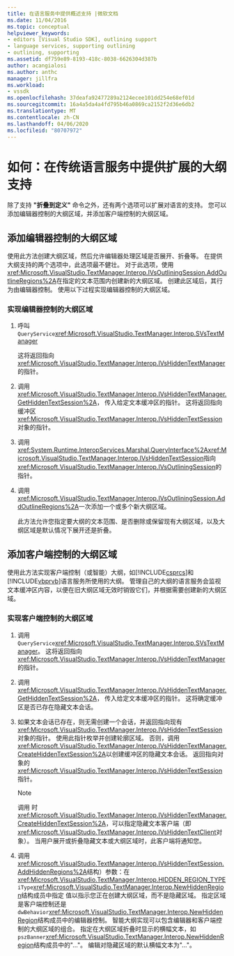 ```yaml
---
title: 在语言服务中提供概述支持 |微软文档
ms.date: 11/04/2016
ms.topic: conceptual
helpviewer_keywords:
- editors [Visual Studio SDK], outlining support
- language services, supporting outlining
- outlining, supporting
ms.assetid: df759e89-8193-418c-8038-6626304d387b
author: acangialosi
ms.author: anthc
manager: jillfra
ms.workload:
- vssdk
ms.openlocfilehash: 37deafa92477289a2124ecee101dd254e68ef01d
ms.sourcegitcommit: 16a4a5da4a4fd795b46a0869ca2152f2d36e6db2
ms.translationtype: MT
ms.contentlocale: zh-CN
ms.lasthandoff: 04/06/2020
ms.locfileid: "80707972"
---
```

# <a name="how-to-provide-expanded-outlining-support-in-a-legacy-language-service"></a>如何：在传统语言服务中提供扩展的大纲支持
除了支持 **"折叠到定义"** 命令之外，还有两个选项可以扩展对语言的支持。 您可以添加编辑器控制的大纲区域，并添加客户端控制的大纲区域。

## <a name="adding-editor-controlled-outline-regions"></a>添加编辑器控制的大纲区域
 使用此方法创建大纲区域，然后允许编辑器处理区域是否展开、折叠等。 在提供大纲支持的两个选项中，此选项最不健壮。 对于此选项，使用<xref:Microsoft.VisualStudio.TextManager.Interop.IVsOutliningSession.AddOutlineRegions%2A>在指定的文本范围内创建新的大纲区域。 创建此区域后，其行为由编辑器控制。 使用以下过程实现编辑器控制的大纲区域。

### <a name="to-implement-an-editor-controlled-outline-region"></a>实现编辑器控制的大纲区域

1. 呼叫`QueryService`<xref:Microsoft.VisualStudio.TextManager.Interop.SVsTextManager>

     这将返回指向<xref:Microsoft.VisualStudio.TextManager.Interop.IVsHiddenTextManager>的指针。

2. 调用<xref:Microsoft.VisualStudio.TextManager.Interop.IVsHiddenTextManager.GetHiddenTextSession%2A>， 传入给定文本缓冲区的指针。 这将返回指向缓冲区<xref:Microsoft.VisualStudio.TextManager.Interop.IVsHiddenTextSession>对象的指针。

3. 调用<xref:System.Runtime.InteropServices.Marshal.QueryInterface%2A><xref:Microsoft.VisualStudio.TextManager.Interop.IVsHiddenTextSession>指向<xref:Microsoft.VisualStudio.TextManager.Interop.IVsOutliningSession>的指针。

4. 调用<xref:Microsoft.VisualStudio.TextManager.Interop.IVsOutliningSession.AddOutlineRegions%2A>一次添加一个或多个新大纲区域。

     此方法允许您指定要大纲的文本范围、是否删除或保留现有大纲区域，以及大纲区域是默认情况下展开还是折叠。

## <a name="add-client-controlled-outline-regions"></a>添加客户端控制的大纲区域
 使用此方法实现客户端控制（或智能）大纲，如[!INCLUDE[csprcs](../../data-tools/includes/csprcs_md.md)]和[!INCLUDE[vbprvb](../../code-quality/includes/vbprvb_md.md)]语言服务所使用的大纲。 管理自己的大纲的语言服务会监视文本缓冲区内容，以便在旧大纲区域无效时销毁它们，并根据需要创建新的大纲区域。

### <a name="to-implement-a-client-controlled-outline-region"></a>实现客户端控制的大纲区域

1. 调用`QueryService`<xref:Microsoft.VisualStudio.TextManager.Interop.SVsTextManager>。 这将返回指向<xref:Microsoft.VisualStudio.TextManager.Interop.IVsHiddenTextManager>的指针。

2. 调用<xref:Microsoft.VisualStudio.TextManager.Interop.IVsHiddenTextManager.GetHiddenTextSession%2A>， 传入给定文本缓冲区的指针。 这将确定缓冲区是否已存在隐藏文本会话。

3. 如果文本会话已存在，则无需创建一个会话，并返回指向现有<xref:Microsoft.VisualStudio.TextManager.Interop.IVsHiddenTextSession>对象的指针。 使用此指针枚举并创建轮廓区域。 否则，调用<xref:Microsoft.VisualStudio.TextManager.Interop.IVsHiddenTextManager.CreateHiddenTextSession%2A>以创建缓冲区的隐藏文本会话。 返回指向对象的<xref:Microsoft.VisualStudio.TextManager.Interop.IVsHiddenTextSession>指针。

    > [!NOTE]
    > 调用 时<xref:Microsoft.VisualStudio.TextManager.Interop.IVsHiddenTextManager.CreateHiddenTextSession%2A>，可以指定隐藏文本客户端（即<xref:Microsoft.VisualStudio.TextManager.Interop.IVsHiddenTextClient>对象）。 当用户展开或折叠隐藏文本或大纲区域时，此客户端将通知您。

4. 调用<xref:Microsoft.VisualStudio.TextManager.Interop.IVsHiddenTextSession.AddHiddenRegions%2A>结构）参数：在<xref:Microsoft.VisualStudio.TextManager.Interop.HIDDEN_REGION_TYPE>`iType`<xref:Microsoft.VisualStudio.TextManager.Interop.NewHiddenRegion>结构成员中指定 值以指示您正在创建大纲区域，而不是隐藏区域。 指定区域是客户端控制还是`dwBehavior`<xref:Microsoft.VisualStudio.TextManager.Interop.NewHiddenRegion>结构成员中的编辑器控制。 智能大纲实现可以包含编辑器和客户端控制的大纲区域的组合。 指定在大纲区域折叠时显示的横幅文本，如`pszBanner`<xref:Microsoft.VisualStudio.TextManager.Interop.NewHiddenRegion>结构成员中的"..."。 编辑对隐藏区域的默认横幅文本为"..."。

